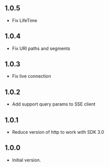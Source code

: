 ## 1.0.5
- Fix LifeTime

## 1.0.4
- Fix URI paths and segments 

## 1.0.3
- Fix live connection

## 1.0.2
- Add support query params to SSE client

## 1.0.1
- Reduce version of http to work with SDK 3.0

## 1.0.0

- Initial version.
